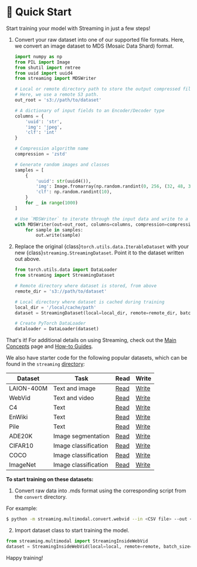 # 🚀 Quick Start

Start training your model with Streaming in just a few steps!

1. Convert your raw dataset into one of our supported file formats. Here, we convert an image dataset to MDS (Mosaic Data Shard) format.

    ```python
    import numpy as np
    from PIL import Image
    from shutil import rmtree
    from uuid import uuid4
    from streaming import MDSWriter

    # Local or remote directory path to store the output compressed files.
    # Here, we use a remote S3 path.
    out_root = 's3://path/to/dataset'

    # A dictionary of input fields to an Encoder/Decoder type
    columns = {
        'uuid': 'str',
        'img': 'jpeg',
        'clf': 'int'
    }

    # Compression algorithm name
    compression = 'zstd'

    # Generate random images and classes
    samples = [
        {
            'uuid': str(uuid4()),
            'img': Image.fromarray(np.random.randint(0, 256, (32, 48, 3), np.uint8)),
            'clf': np.random.randint(10),
        }
        for _ in range(1000)
    ]

    # Use `MDSWriter` to iterate through the input data and write to a collection of `.mds` files.
    with MDSWriter(out=out_root, columns=columns, compression=compression) as out:
        for sample in samples:
            out.write(sample)
    ```

2. Replace the original {class}`torch.utils.data.IterableDataset` with your new {class}`streaming.StreamingDataset`. Point it to the dataset written out above.
    <!--pytest.mark.skip-->
    ```python
    from torch.utils.data import DataLoader
    from streaming import StreamingDataset

    # Remote directory where dataset is stored, from above
    remote_dir = 's3://path/to/dataset'

    # Local directory where dataset is cached during training
    local_dir = '/local/cache/path'
    dataset = StreamingDataset(local=local_dir, remote=remote_dir, batch_size=1, split=None, shuffle=True)

    # Create PyTorch DataLoader
    dataloader = DataLoader(dataset)
    ```

That's it! For additional details on using Streaming, check out the [Main Concepts](main_concepts.md) page and [How-to Guides](../how_to_guides/cifar10.ipynb).

We also have starter code for the following popular datasets, which can be found in the `streaming` [directory](https://github.com/mosaicml/streaming/tree/main/streaming):

| Dataset | Task | Read | Write |
| --- | --- | --- | --- |
| LAION-400M | Text and image | [Read](https://github.com/mosaicml/diffusion-benchmark/blob/main/data.py) | [Write](https://github.com/mosaicml/streaming/tree/main/streaming/multimodal/convert/laion/laion400m) |
| WebVid | Text and video | [Read](https://github.com/mosaicml/streaming/blob/main/streaming/multimodal/webvid.py) | [Write](https://github.com/mosaicml/streaming/blob/main/streaming/multimodal/convert/webvid.py) |
| C4 | Text | [Read](https://github.com/mosaicml/streaming/blob/main/streaming/text/c4.py) | [Write](https://github.com/mosaicml/streaming/blob/main/streaming/text/convert/c4.py) |
| EnWiki | Text | [Read](https://github.com/mosaicml/streaming/blob/main/streaming/text/enwiki.py) | [Write](https://github.com/mosaicml/streaming/tree/main/streaming/text/convert/enwiki) |
| Pile | Text | [Read](https://github.com/mosaicml/streaming/blob/main/streaming/text/pile.py) | [Write](https://github.com/mosaicml/streaming/blob/main/streaming/text/convert/pile.py)
| ADE20K | Image segmentation | [Read](https://github.com/mosaicml/streaming/blob/main/streaming/vision/ade20k.py) | [Write](https://github.com/mosaicml/streaming/blob/main/streaming/vision/convert/ade20k.py)
| CIFAR10 | Image classification | [Read](https://github.com/mosaicml/streaming/blob/main/streaming/vision/cifar10.py) | [Write](https://github.com/mosaicml/streaming/blob/main/streaming/vision/convert/cifar10.py) |
| COCO | Image classification | [Read](https://github.com/mosaicml/streaming/blob/main/streaming/vision/coco.py) | [Write](https://github.com/mosaicml/streaming/blob/main/streaming/vision/convert/coco.py) |
| ImageNet | Image classification | [Read](https://github.com/mosaicml/streaming/blob/main/streaming/vision/imagenet.py) | [Write](https://github.com/mosaicml/streaming/blob/main/streaming/vision/convert/imagenet.py) |

**To start training on these datasets:**

1. Convert raw data into .mds format using the corresponding script from the `convert` directory.

For example:

<!--pytest.mark.skip-->
```bash
$ python -m streaming.multimodal.convert.webvid --in <CSV file> --out <MDS output directory>
```

2. Import dataset class to start training the model.

<!--pytest.mark.skip-->
```python
from streaming.multimodal import StreamingInsideWebVid
dataset = StreamingInsideWebVid(local=local, remote=remote, batch_size=1, shuffle=True)
```

Happy training!
